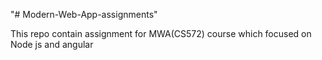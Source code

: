 "# Modern-Web-App-assignments" 

This repo contain assignment for MWA(CS572) course which focused on Node js and angular
